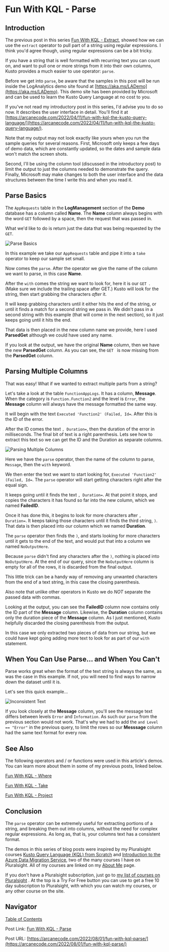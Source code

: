 # Fun With KQL - Parse

## Introduction

The previous post in this series [Fun With KQL - Extract](https://arcanecode.com/2022/07/25/fun-with-kql-extract/), showed how we can use the `extract` operator to pull part of a string using regular expressions. I think you'd agree though, using regular expressions can be a bit tricky.

If you have a string that is well formatted with recurring text you can count on, and want to pull one or more strings from it into their own columns, Kusto provides a much easier to use operator: `parse`.

Before we get into `parse`, be aware that the samples in this post will be run inside the LogAnalytics demo site found at [https://aka.ms/LADemo](https://aka.ms/LADemo). This demo site has been provided by Microsoft and can be used to learn the Kusto Query Language at no cost to you.

If you've not read my introductory post in this series, I'd advise you to do so now. It describes the user interface in detail. You'll find it at [https://arcanecode.com/2022/04/11/fun-with-kql-the-kusto-query-language/](https://arcanecode.com/2022/04/11/fun-with-kql-the-kusto-query-language/).

Note that my output may not look exactly like yours when you run the sample queries for several reasons. First, Microsoft only keeps a few days of demo data, which are constantly updated, so the dates and sample data won't match the screen shots.

Second, I'll be using the column tool (discussed in the introductory post) to limit the output to just the columns needed to demonstrate the query. Finally, Microsoft may make changes to both the user interface and the data structures between the time I write this and when you read it.

## Parse Basics

The `AppRequests` table in the **LogManagement** section of the **Demo** database has a column called **Name**. The **Name** column always begins with the word `GET` followed by a space, then the request that was passed in.

What we'd like to do is return just the data that was being requested by the `GET`.

![Parse Basics](017.01_Parse_Basics.png)

In this example we take our `AppRequests` table and pipe it into a `take` operator to keep our sample set small.

Now comes the `parse`. After the operator we give the name of the column we want to parse, in this case **Name**.

After the `with` comes the string we want to look for, here it is our `GET `. (Make sure we include the trailing space after GET.) Kusto will look for the string, then start grabbing the characters _after_ it.

It will keep grabbing characters until it either hits the end of the string, or until it finds a match for a second string we pass in. We didn't pass in a second string with this example (that will come in the next section), so it just keeps going until it hits the end.

That data is then placed in the new column name we provide, here I used **ParsedGet** although we could have used any name.

If you look at the output, we have the original **Name** column, then we have the new **ParsedGet** column. As you can see, the `GET ` is now missing from the **ParsedGet** column.

## Parsing Multiple Columns

That was easy! What if we wanted to extract multiple parts from a string?

Let's take a look at the table `FunctionAppLogs`. It has a column, **Message**. When the category is `Function.Function2` and the level is `Error`, the **Message** column will always have the message formatted the same way.

It will begin with the text `Executed 'Function2' (Failed, Id=`. After this is the ID of the error.

After the ID comes the text `, Duration=`, then the duration of the error in milliseconds. The final bit of text is a right parenthesis. Lets see how to extract this text so we can get the ID and the Duration as separate columns.

![Parsing Multiple Columns](017.02_Parse_MultiColumn.png)

Here we have the `parse` operator, then the name of the column to parse, `Message`, then the `with` keyword.

We then enter the text we want to start looking for, `Executed 'Function2' (Failed, Id=`. The `parse` operator will start getting characters right after the equal sign. 

It keeps going until it finds the text `, Duration=`. At that point it stops, and copies the characters it has found so far into the new column, which we named **FailedID**.

Once it has done this, it begins to look for more characters after `, Duration=`. It keeps taking those characters until it finds the third string, `)`. That data is then placed into our column which we named **Duration**.

The `parse` operator then finds the `)`, and starts looking for more characters until it gets to the end of the text, and would put that into a column we named `NoOutputHere`.

Because `parse` didn't find any characters after the `)`, nothing is placed into `NoOutputHere`. At the end of our query, since the `NoOutputHere` column is empty for all of the rows, it is discarded from the final output.

This little trick can be a handy way of removing any unwanted characters from the end of a text string, in this case the closing parenthesis.

Also note that unlike other operators in Kusto we do _NOT_ separate the passed data with commas.

Looking at the output, you can see the **FailedID** column now contains only the ID part of the **Message** column. Likewise, the **Duration** column contains only the duration piece of the **Message** column. As I just mentioned, Kusto helpfully discarded the closing parenthesis from the output.

In this case we only extracted two pieces of data from our string, but we could have kept going adding more text to look for as part of our `with` statement.

## When You Can Use Parse... and When You Can't

Parse works great when the format of the text string is always the same, as was the case in this example. If not, you will need to find ways to narrow down the dataset until it is.

Let's see this quick example...

![Inconsistent Text](017.03_Inconsistent_Text.png)

If you look closely at the **Message** column, you'll see the message text differs between levels `Error` and `Information`. As such our `parse` from the previous section would not work. That's why we had to add the `and Level == "Error"` in the previous query, to limit the rows so our **Messsage** column had the same text format for every row.

## See Also

The following operators and / or functions were used in this article's demos. You can learn more about them in some of my previous posts, linked below.

[Fun With KQL - Where](https://arcanecode.com/2022/04/25/fun-with-kql-where/)

[Fun With KQL - Take](https://arcanecode.com/2022/05/02/fun-with-kql-take/)

[Fun With KQL - Project](https://arcanecode.com/2022/05/30/fun-with-kql-project/)

## Conclusion

The `parse` operator can be extremely useful for extracting portions of a string, and breaking them out into columns, without the need for complex regular expressions. As long as, that is, your columns text has a consistent format.

The demos in this series of blog posts were inspired by my Pluralsight courses [Kusto Query Language (KQL) from Scratch](https://pluralsight.pxf.io/MXDo5o) and [Introduction to the Azure Data Migration Service](https://pluralsight.pxf.io/2rQXjQ), two of the many courses I have on Pluralsight. All of my courses are linked on my [About Me](https://arcanecode.com/info/) page.

If you don't have a Pluralsight subscription, just go to [my list of courses on Pluralsight](https://pluralsight.pxf.io/kjz6jn) . At the top is a Try For Free button you can use to get a free 10 day subscription to Pluralsight, with which you can watch my courses, or any other course on the site.

## Navigator
[Table of Contents](../Table%20of%20Contents.md)

Post Link: [Fun With KQL - Parse](https://arcanecode.com/2022/08/01/fun-with-kql-parse/)

Post URL: [https://arcanecode.com/2022/08/01/fun-with-kql-parse/](https://arcanecode.com/2022/08/01/fun-with-kql-parse/)
